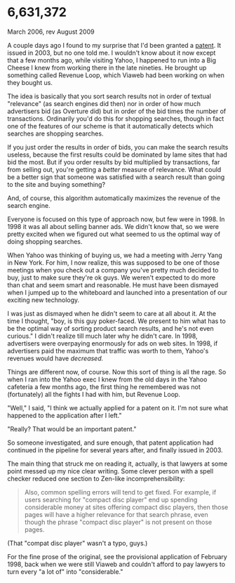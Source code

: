 # 6,631,372

March 2006, rev August 2009  
  
A couple days ago I found to my surprise that I'd been granted a
[patent](http://patft.uspto.gov/netacgi/nph-Parser?Sect1=PTO1&Sect2=HITOFF&d=PALL&p=1&u=%2Fnetahtml%2FPTO%2Fsrchnum.htm&r=1&f=G&l=50&s1=6,631,372.PN.&OS=PN/6,631,372&RS=PN/6,631,372).
It issued in 2003, but no one told me. I wouldn't know about it
now except that a few months ago, while visiting Yahoo, I happened
to run into a Big Cheese I knew from working there in the late
nineties. He brought up something called Revenue Loop, which Viaweb
had been working on when they bought us.  
  
The idea is basically that you sort search results not in order of
textual "relevance" (as search engines did then) nor in order of
how much advertisers bid (as Overture did) but in order of the bid
times the number of transactions. Ordinarily you'd do this for
shopping searches, though in fact one of the features of our scheme
is that it automatically detects which searches are shopping searches.  
  
If you just order the results in order of bids, you can make the
search results useless, because the first results could be dominated
by lame sites that had bid the most. But if you order results by
bid multiplied by transactions, far from selling out, you're getting
a *better* measure of relevance. What could be a better sign that
someone was satisfied with a search result than going to the site
and buying something?  
  
And, of course, this algorithm automatically maximizes the revenue
of the search engine.  
  
Everyone is focused on this type of approach now, but few were in
1998. In 1998 it was all about selling banner ads. We didn't know
that, so we were pretty excited when we figured out what seemed to
us the optimal way of doing shopping searches.  
  
When Yahoo was thinking of buying us, we had a meeting with Jerry
Yang in New York. For him, I now realize, this was supposed to be
one of those meetings when you check out a company you've pretty
much decided to buy, just to make sure they're ok guys. We weren't
expected to do more than chat and seem smart and reasonable. He
must have been dismayed when I jumped up to the whiteboard and
launched into a presentation of our exciting new technology.  
  
I was just as dismayed when he didn't seem to care at all about it.
At the time I thought, "boy, is this guy poker-faced. We present
to him what has to be the optimal way of sorting product search
results, and he's not even curious." I didn't realize till much later
why he didn't care. In 1998, advertisers were overpaying enormously
for ads on web sites. 
In 1998, if advertisers paid the maximum that traffic was worth to
them, Yahoo's revenues would have *decreased.*  
  
Things are different now, of course. Now this sort of thing is all
the rage. So when I ran into the Yahoo exec I knew from the old
days in the Yahoo cafeteria a few months ago, the first thing he
remembered was not (fortunately) all the fights I had with him, but
Revenue Loop.  
  
"Well," I said, "I think we actually applied for a patent on it.
I'm not sure what happened to the application after I left."  
  
"Really? That would be an important patent."  
  
So someone investigated, and sure enough, that patent application
had continued in the pipeline for several years after, and finally
issued in 2003.  
  
The main thing that struck me on reading it, actually, is that
lawyers at some point messed up my nice clear writing. Some clever
person with a spell checker reduced one section to Zen-like incomprehensibility:

> 
>  Also, common spelling errors will tend to get fixed. For example,
>  if users searching for "compact disc player" end up spending
>  considerable money at sites offering compact disc players, then
>  those pages will have a higher relevance for that search phrase,
>  even though the phrase "compact disc player" is not present on
>  those pages.
> 


(That "compat disc player" wasn't a typo, guys.)  
  
For the fine prose of the original, see the provisional application
of February 1998, back when we were still Viaweb and couldn't afford
to pay lawyers to turn every "a lot of" into "considerable."  
  
